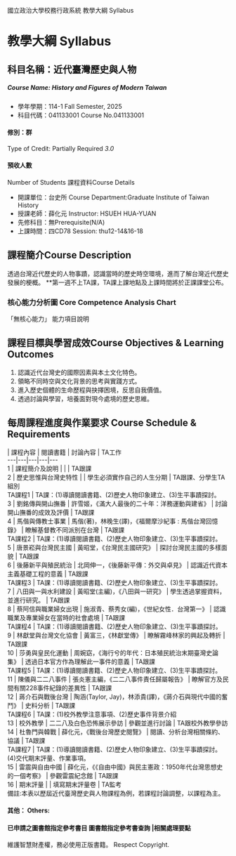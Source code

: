 國立政治大學校務行政系統 教學大綱 Syllabus
# 教學大綱 Syllabus
##  科目名稱：近代臺灣歷史與人物
#####  Course Name: History and Figures of Modern Taiwan
  * 學年學期：114-1 Fall Semester, 2025 
  * 科目代碼：041133001 Course No.041133001
#### 修別：群
Type of Credit: Partially Required 
_3.0_
#### 預收人數
Number of Students
課程資料Course Details
  * 開課單位：台史所 Course Department:Graduate Institute of Taiwan History 
  * 授課老師：薛化元 Instructor: HSUEH HUA-YUAN 
  * 先修科目：無Prerequisite(N/A)
  * 上課時間：四CD78 Session: thu12-14&16-18
##  課程簡介Course Description
透過台灣近代歷史的人物事蹟，認識當時的歷史時空環境，進而了解台灣近代歷史發展的梗概。
**第一週不上TA課，TA課上課地點及上課時間將於正課課堂公布。
###  核心能力分析圖 Core Competence Analysis Chart
「無核心能力」 
能力項目說明
##  課程目標與學習成效Course Objectives & Learning Outcomes 
1. 認識近代台灣史的國際因素與本土文化特色。  
2. 領略不同時空與文化背景的思考與實踐方式。  
3. 進入歷史個體的生命歷程與抉擇困境，反思自我價值。  
4. 透過討論與學習，培養面對現今處境的歷史思維。
##  每周課程進度與作業要求 Course Schedule & Requirements
|  課程內容 |  閱讀書籍 |  討論內容 |  TA工作  
---|---|---|---|---  
1 |  課程簡介及說明 |  |  |  TA跟課  
2 |  歷史思惟與台灣史特性 |  |  學生必須實作自己的人生分期 |  TA跟課、分學生TA組別  
TA課程1 |  TA課：(1)導讀閱讀書籍、(2)歷史人物印象建立、(3)生平事蹟探討。  
3 |  劉銘傳與開山撫番 |  許雪姬，《滿大人最後的二十年：洋務運動與建省》 |  討論開山撫番的成效及評價 |  TA跟課  
4 |  馬偕與傳教士事業 |  馬偕(著)，林晚生(譯)，《福爾摩沙紀事 : 馬偕台灣回憶錄》 |  瞭解基督教不同派別在台灣 |  TA跟課  
TA課程2 |  TA課：(1)導讀閱讀書籍、(2)歷史人物印象建立、(3)生平事蹟探討。  
5 |  唐景崧與台灣民主國 |  黃昭堂，《台灣民主國研究》 |  探討台灣民主國的多樣面貌 |  TA跟課  
6 |  後藤新平與殖民統治 |  北岡伸一，《後藤新平傳：外交與卓見》 |  認識近代資本主義基礎工程的意義 |  TA跟課  
TA課程3 |  TA課：(1)導讀閱讀書籍、(2)歷史人物印象建立、(3)生平事蹟探討。  
7 |  八田與一與水利建設 |  黃昭堂(主編)，《八田與一研究》 |  學生透過掌握資料，並進行研究。 |  TA跟課  
8 |  蔡阿信與職業婦女出現 |  施淑青、蔡秀女(編)，《世紀女性．台灣第一》 |  認識職業及專業婦女在當時的社會處境 |  TA跟課  
TA課程4 |  TA課：(1)導讀閱讀書籍、(2)歷史人物印象建立、(3)生平事蹟探討。  
9 |  林獻堂與台灣文化協會 |  黃富三，《林獻堂傳》 |  瞭解霧峰林家的興起及轉折 |  TA跟課  
10 |  莎勇與皇民化運動 |  周婉窈，《海行兮的年代：日本殖民統治末期臺灣史論集》 |  透過日本官方作為理解此一事件的意義 |  TA跟課  
TA課程5 |  TA課：(1)導讀閱讀書籍、(2)歷史人物印象建立、(3)生平事蹟探討。  
11 |  陳儀與二二八事件 |  張炎憲主編，《二二八事件責任歸屬報告》 |  瞭解官方及民間有關228事件紀錄的差異性 |  TA跟課  
12 |  蔣介石與戰後台灣 |  陶涵(Taylor, Jay)，林添貴(譯)，《蔣介石與現代中國的奮鬥》 |  史料分析 |  TA跟課  
TA課程6 |  TA課：(1)校外教學注意事項、(2)歷史事件背景介紹  
13 |  校外教學 |  二二八及白色恐怖展示參訪 |  參觀並進行討論 |  TA跟校外教學參訪  
14 |  杜魯門與韓戰 |  薛化元，《戰後台灣歷史閱覽》 |  閱讀、分析台灣相關條約、協議 |  TA跟課  
TA課程7 |  TA課：(1)導讀閱讀書籍、(2)歷史人物印象建立、(3)生平事蹟探討。(4)交代期末評量、作業事項。  
15 |  雷震與自由中國 |  薛化元，《《自由中國》與民主憲政：1950年代台灣思想史的一個考察》 |  參觀雷震紀念館 |  TA跟課  
16 |  期末評量 |  |  填寫期末評量卷 |  TA監考  
備註:本表以歷屆近代臺灣歷史與人物課程為例，若課程討論調整，以課程為主。
####  其他： Others:
####  已申請之圖書館指定參考書目  圖書館指定參考書查詢 |相關處理要點
維護智慧財產權，務必使用正版書籍。 Respect Copyright.